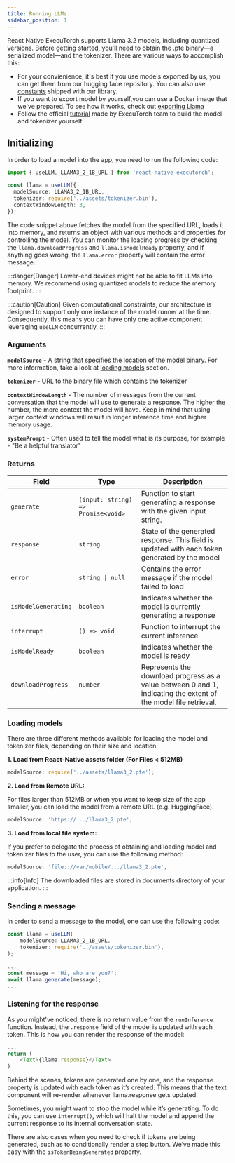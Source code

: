 ```yaml
---
title: Running LLMs
sidebar_position: 1
---
```


React Native ExecuTorch supports Llama 3.2 models, including quantized versions. Before getting started, you’ll need to obtain the .pte binary—a serialized model—and the tokenizer. There are various ways to accomplish this:

- For your convienience, it's best if you use models exported by us, you can get them from our hugging face repository. You can also use [constants](https://github.com/software-mansion/react-native-executorch/tree/main/src/modelUrls.ts) shipped with our library.
- If you want to export model by yourself,you can use a Docker image that we've prepared. To see how it works, check out [exporting Llama](./exporting-llama.mdx)
- Follow the official [tutorial](https://github.com/pytorch/executorch/blob/fe20be98c/examples/demo-apps/android/LlamaDemo/docs/delegates/xnnpack_README.md) made by ExecuTorch team to build the model and tokenizer yourself

## Initializing

In order to load a model into the app, you need to run the following code:

```typescript
import { useLLM, LLAMA3_2_1B_URL } from 'react-native-executorch';

const llama = useLLM({
  modelSource: LLAMA3_2_1B_URL,
  tokenizer: require('../assets/tokenizer.bin'),
  contextWindowLength: 3,
});
```

The code snippet above fetches the model from the specified URL, loads it into memory, and returns an object with various methods and properties for controlling the model. You can monitor the loading progress by checking the `llama.downloadProgress` and `llama.isModelReady` property, and if anything goes wrong, the `llama.error` property will contain the error message.

:::danger[Danger]
Lower-end devices might not be able to fit LLMs into memory. We recommend using quantized models to reduce the memory footprint.
:::

:::caution[Caution]
Given computational constraints, our architecture is designed to support only one instance of the model runner at the time. Consequently, this means you can have only one active component leveraging `useLLM` concurrently.
:::

### Arguments

**`modelSource`** - A string that specifies the location of the model binary. For more information, take a look at [loading models](#loading-models) section.

**`tokenizer`** - URL to the binary file which contains the tokenizer

**`contextWindowLength`** - The number of messages from the current conversation that the model will use to generate a response. The higher the number, the more context the model will have. Keep in mind that using larger context windows will result in longer inference time and higher memory usage.

**`systemPrompt`** - Often used to tell the model what is its purpose, for example - "Be a helpful translator"

### Returns

| Field               | Type                               | Description                                                                                                     |
| ------------------- | ---------------------------------- | --------------------------------------------------------------------------------------------------------------- |
| `generate`          | `(input: string) => Promise<void>` | Function to start generating a response with the given input string.                                            |
| `response`          | `string`                           | State of the generated response. This field is updated with each token generated by the model                   |
| `error`             | <code>string &#124; null</code>    | Contains the error message if the model failed to load                                                          |
| `isModelGenerating` | `boolean`                          | Indicates whether the model is currently generating a response                                                  |
| `interrupt`         | `() => void`                       | Function to interrupt the current inference                                                                     |
| `isModelReady`      | `boolean`                          | Indicates whether the model is ready                                                                            |
| `downloadProgress`  | `number`                           | Represents the download progress as a value between 0 and 1, indicating the extent of the model file retrieval. |

### Loading models

There are three different methods available for loading the model and tokenizer files, depending on their size and location.

**1. Load from React-Native assets folder (For Files < **512MB**)**

```typescript
modelSource: require('../assets/llama3_2.pte');
```

**2. Load from Remote URL:**

For files larger than 512MB or when you want to keep size of the app smaller, you can load the model from a remote URL (e.g. HuggingFace).

```typescript
modelSource: 'https://.../llama3_2.pte';
```

**3. Load from local file system:**

If you prefer to delegate the process of obtaining and loading model and tokenizer files to the user, you can use the following method:

```typescript
modelSource: 'file:://var/mobile/.../llama3_2.pte',
```

:::info[Info]
The downloaded files are stored in documents directory of your application.
:::

### Sending a message

In order to send a message to the model, one can use the following code:

```typescript
const llama = useLLM(
    modelSource: LLAMA3_2_1B_URL,
    tokenizer: require('../assets/tokenizer.bin'),
);

...
const message = 'Hi, who are you?';
await llama.generate(message);
...
```

### Listening for the response

As you might've noticed, there is no return value from the `runInference` function. Instead, the `.response` field of the model is updated with each token.
This is how you can render the response of the model:

```typescript
...
return (
    <Text>{llama.response}</Text>
)
```

Behind the scenes, tokens are generated one by one, and the response property is updated with each token as it’s created. This means that the text component will re-render whenever llama.response gets updated.

Sometimes, you might want to stop the model while it’s generating. To do this, you can use `interrupt()`, which will halt the model and append the current response to its internal conversation state.

There are also cases when you need to check if tokens are being generated, such as to conditionally render a stop button. We’ve made this easy with the `isTokenBeingGenerated` property.
